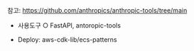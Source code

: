 참고: https://github.com/anthropics/anthropic-tools/tree/main  

- 사용도구
  ○ FastAPI, antoropic-tools

- Deploy: aws-cdk-lib/ecs-patterns
